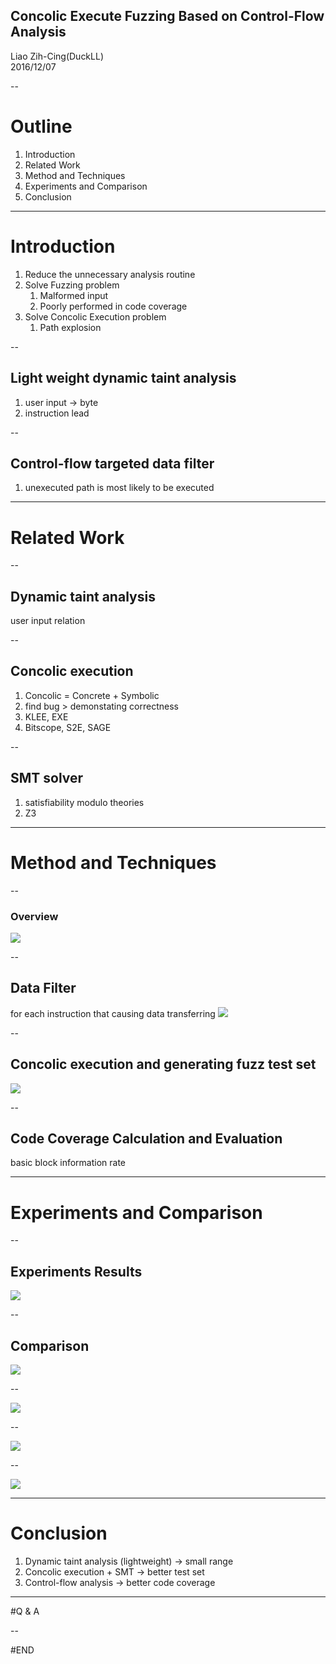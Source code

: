## Concolic Execute Fuzzing Based on Control-Flow Analysis

Liao Zih-Cing(DuckLL)  
2016/12/07 <!-- .element: align="right" -->

--

# Outline

1. Introduction
1. Related Work
1. Method and Techniques
1. Experiments and Comparison
1. Conclusion

---

# Introduction

1. Reduce the unnecessary analysis routine
1. Solve Fuzzing problem
    1. Malformed input
    1. Poorly performed in code coverage
1. Solve Concolic Execution problem
    1. Path explosion

--

## Light weight dynamic taint analysis

1. user input -> byte
1. instruction lead

--

## Control-flow targeted data filter

1. unexecuted path is most likely to be executed

---

# Related Work

--

## Dynamic taint analysis

user input relation

--

## Concolic execution

1. Concolic = Concrete + Symbolic
1. find bug > demonstating correctness
1. KLEE, EXE
1. Bitscope, S2E, SAGE

--

## SMT solver

1. satisfiability modulo theories
1. Z3 


---

# Method and Techniques

--


### Overview
![](./1.jpg) <!-- .element: width="75%" -->

--

## Data Filter

for each instruction that causing data transferring
![](./2.jpg) <!-- .element: width="75%" -->

--

## Concolic execution and generating fuzz test set

![](./3.jpg) <!-- .element: width="70%" -->

--

## Code Coverage Calculation and Evaluation

basic block information rate

---

# Experiments and Comparison

--

## Experiments Results

![](./4.jpg)

--

## Comparison

![](./5.jpg)

--

![](./6.jpg)

--

![](./7.jpg)

--

![](./8.jpg)


---

# Conclusion

1. Dynamic taint analysis (lightweight) -> small range
1. Concolic execution + SMT -> better test set
1. Control-flow analysis -> better code coverage

---

#Q & A

--

#END

